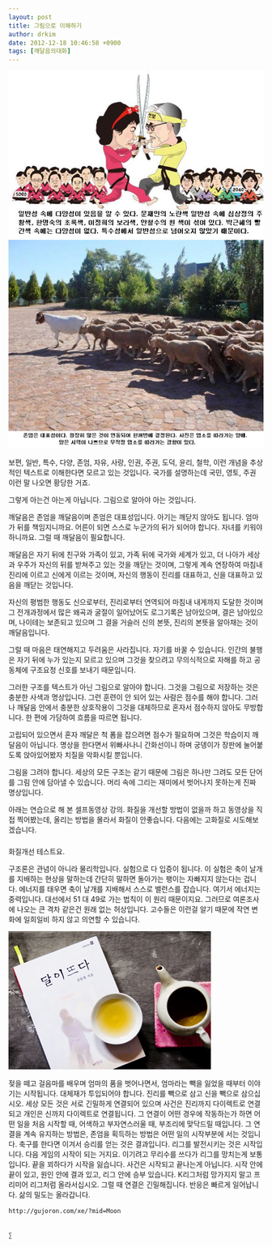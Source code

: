 ```yaml
---
layout: post
title: 그림으로 이해하기
author: drkim
date: 2012-12-18 10:46:58 +0900
tags: [깨달음의대화]
---
```

 ![](/files/attach/images/198/857/299/20121218092117756.jpg)![](/files/attach/images/198/857/299/p.jpg)





 보편, 일반, 특수, 다양, 존엄, 자유, 사랑, 인권, 주권, 도덕, 윤리, 철학, 이런 개념을 추상적인 텍스트로 이해한다면 모르고 있는 것입니다. 국가를 설명하는데 국민, 영토, 주권 이런 말 나오면 황당한 거죠. 

 그렇게 아는건 아는게 아닙니다. 그림으로 알아야 아는 것입니다. 

 깨달음은 존엄을 깨달음이며 존엄은 대표성입니다. 아기는 깨닫지 않아도 됩니다. 엄마가 뒤를 책임지니까요. 어른이 되면 스스로 누군가의 뒤가 되어야 합니다. 자녀를 키워야 하니까요. 그럴 때 깨달음이 필요합니다. 

 깨달음은 자기 뒤에 친구와 가족이 있고, 가족 뒤에 국가와 세계가 있고, 더 나아가 세상과 우주가 자신의 뒤를 받쳐주고 있는 것을 깨닫는 것이며, 그렇게 계속 연장하여 마침내 진리에 이르고 신에게 이르는 것이며, 자신의 행동이 진리를 대표하고, 신을 대표하고 있음을 깨닫는 것입니다. 

 자신의 평범한 행동도 신으로부터, 진리로부터 연역되어 마침내 내게까지 도달한 것이며 그 전개과정에서 많은 왜곡과 굴절이 일어났어도 로그기록은 남아있으며, 결은 남아있으며, 나이테는 보존되고 있으며 그 결을 거슬러 신의 본뜻, 진리의 본뜻을 알아채는 것이 깨달음입니다. 

 그럴 때 마음은 태연해지고 두려움은 사라집니다. 자기를 바꿀 수 있습니다. 인간의 불행은 자기 뒤에 누가 있는지 모르고 있으며 그것을 찾으려고 무의식적으로 자해를 하고 공동체에 구조요청 신호를 보내기 때문입니다. 

 그러한 구조를 텍스트가 아닌 그림으로 알아야 합니다. 그것을 그림으로 저장하는 것은 충분한 사색과 명상입니다. 그런 훈련이 안 되어 있는 사람은 점수를 해야 합니다. 그러나 깨달음 안에서 충분한 상호작용이 그것을 대체하므로 혼자서 점수하지 않아도 무방합니다. 한 편에 가담하여 흐름을 따르면 됩니다. 

 고립되어 있으면서 혼자 깨달은 척 폼을 잡으려면 점수가 필요하며 그것은 학습이지 깨달음이 아닙니다. 명상을 한다면서 위빠사나니 간화선이니 하며 궁뎅이가 장판에 눌어붙도록 앉아있어봤자 치질을 악화시킬 뿐입니다. 

 그림을 그려야 합니다. 세상의 모든 구조는 같기 때문에 그림은 하나만 그려도 모든 단어를 그림 안에 담아낼 수 있습니다. 머리 속에 그리는 재미에서 벗어나지 못하는게 진짜 명상입니다. 

 아래는 연습으로 해 본 셀프동영상 강의. 화질을 개선할 방법이 없을까 하고 동영상을 직접 찍어봤는데, 올리는 방법을 몰라서 화질이 안좋습니다. 다음에는 고화질로 시도해보겠습니다. 









 ###


  




화질개선 테스트요. 



구조론은 관념이 아니라 물리학입니다. 실험으로 다 입증이 됩니다. 이 실험은 축이 날개를 지배하는 현상을 말하는데 간단히 말하면 돌아가는 팽이는 자빠지지 않는다는 겁니다. 에너지를 태우면 축이 날개를 지배해서 스스로 밸런스를 잡습니다. 여기서 에너지는 중력입니다. 대선에서 51 대 49로 가는 법칙이 이 원리 때문이지요. 그러므로 여론조사에 나오는 큰 격차 같은건 원래 없는 허상입니다. 고수들은 이런걸 알기 때문에 작연 변화에 일희일비 하지 않고 의연할 수 있습니다. 




  ![](/files/attach/images/198/187/283/345678.jpg) 
  
  
   젖을 떼고 걸음마를 배우며 엄마의 품을 벗어나면서, 엄마라는 빽을 잃었을 때부터 이야기는 시작됩니다. 대체재가 투입되어야 합니다. 진리를 빽으로 삼고 신을 빽으로 삼으십시오. 세상 모든 것은 서로 긴밀하게 연결되어 있으며 사건은 진리까지 다이렉트로 연결되고 개인은 신까지 다이렉트로 연결됩니다. 그 연결이 어떤 경우에 작동하는가 하면 어떤 일을 처음 시작할 때, 어색하고 부자연스러울 때, 부조리에 맞닥드릴 때입니다. 그 연결을 계속 유지하는 방법은, 존엄을 획득하는 방법은 어떤 일의 시작부분에 서는 것입니다. 축구를 한다면 이겨서 승리를 얻는 것은 결과입니다. 리그를 발전시키는 것은 시작입니다. 다음 게임의 시작이 되는 거지요. 이기려고 무리수를 쓰다가 리그를 망치는게 보통입니다. 끝을 꾀하다가 시작을 잃습니다. 사건은 시작되고 끝나는게 아닙니다. 시작 안에 끝이 있고, 원인 안에 결과 있고, 리그 안에 승부 있습니다. K리그처럼 망가지지 말고 프리미어 리그처럼 올라서십시오. 그럴 때 연결은 긴밀해집니다. 반응은 빠르게 일어납니다. 삶의 밀도는 올라갑니다. 
  
  
  
  
  
  
  
  
  
  
  
    http://gujoron.com/xe/?mid=Moon 
  
  
    ∑ 
  
  
  
  
  
  
  
  
  
  
  
  
  
  
  
  
  
  
  
  
  
  
  
  
  
  
  
  
  
  
  
  
  
